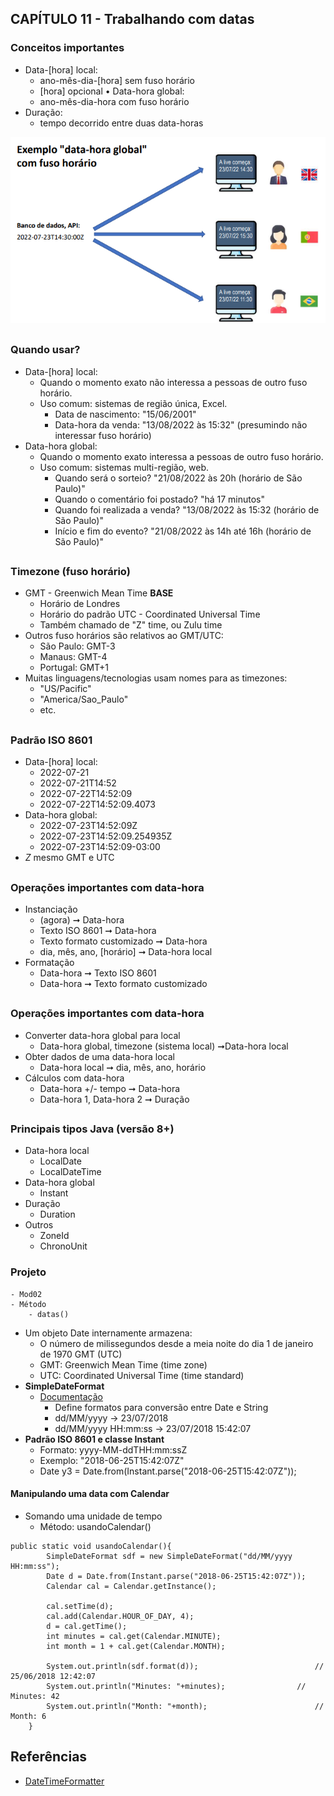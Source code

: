 
## CAPÍTULO 11 - Trabalhando com datas

### Conceitos importantes
- Data-[hora] local:
	- ano-mês-dia-[hora] sem fuso horário
	- [hora] opcional • Data-hora global:
	- ano-mês-dia-hora com fuso horário
- Duração:
	- tempo decorrido entre duas data-horas

![timezone](../img_readme/timezone.png)
##
### Quando usar?
- Data-[hora] local:
	- Quando o momento exato não interessa a pessoas de outro fuso horário.
	- Uso comum: sistemas de região única, Excel.
		- Data de nascimento: "15/06/2001"
		- Data-hora da venda: "13/08/2022 às 15:32" (presumindo não interessar fuso horário) 
- Data-hora global:
	- Quando o momento exato interessa a pessoas de outro fuso horário.
	- Uso comum: sistemas multi-região, web.
		- Quando será o sorteio? "21/08/2022 às 20h (horário de São Paulo)"
		- Quando o comentário foi postado? "há 17 minutos"
		- Quando foi realizada a venda? "13/08/2022 às 15:32 (horário de São Paulo)"
		- Início e fim do evento? "21/08/2022 às 14h até 16h (horário de São Paulo)"
##
### Timezone (fuso horário) 
- GMT - Greenwich Mean Time **BASE**
    - Horário de Londres
    - Horário do padrão UTC - Coordinated Universal Time
    - Também chamado de "Z" time, ou Zulu time
- Outros fuso horários são relativos ao GMT/UTC: 
    - São Paulo: GMT-3
    - Manaus: GMT-4
    - Portugal: GMT+1
- Muitas linguagens/tecnologias usam nomes para as timezones: 
    - "US/Pacific"
    - "America/Sao_Paulo"
    - etc.
##
### Padrão ISO 8601
- Data-[hora] local:
    - 2022-07-21
    - 2022-07-21T14:52
    - 2022-07-22T14:52:09
    - 2022-07-22T14:52:09.4073
- Data-hora global:
    - 2022-07-23T14:52:09Z
    - 2022-07-23T14:52:09.254935Z
    - 2022-07-23T14:52:09-03:00
- *Z* mesmo GMT e UTC
##
### Operações importantes com data-hora
- Instanciação
    - (agora) ➞ Data-hora
    - Texto ISO 8601 ➞ Data-hora
    - Texto formato customizado ➞ Data-hora
    - dia, mês, ano, [horário] ➞ Data-hora local 
- Formatação
    - Data-hora ➞ Texto ISO 8601
    - Data-hora ➞ Texto formato customizado
##
### Operações importantes com data-hora
- Converter data-hora global para local 
    - Data-hora global, timezone (sistema local) ➞Data-hora local 
- Obter dados de uma data-hora local 
    - Data-hora local ➞ dia, mês, ano, horário
- Cálculos com data-hora
    - Data-hora +/- tempo ➞ Data-hora
    - Data-hora 1, Data-hora 2 ➞ Duração
##
### Principais tipos Java (versão 8+) 
- Data-hora local
    - LocalDate
    - LocalDateTime
- Data-hora global
    - Instant 
- Duração
    - Duration
- Outros
    - ZoneId
    - ChronoUnit

### Projeto
	- Mod02
	- Método
		- datas()
- Um objeto Date internamente armazena:
	- O número de milissegundos desde a meia noite do dia 1 de janeiro de 1970 GMT (UTC)
	- GMT: Greenwich Mean Time (time zone)
	- UTC: Coordinated Universal Time (time standard)
- **SimpleDateFormat**
	- [Documentação](https://docs.oracle.com/javase/10/docs/api/java/text/SimpleDateFormat.html)
		- Define formatos para conversão entre Date e String
		- dd/MM/yyyy -> 23/07/2018
		- dd/MM/yyyy HH:mm:ss -> 23/07/2018 15:42:07
- **Padrão ISO 8601 e classe Instant**
	- Formato: yyyy-MM-ddTHH:mm:ssZ
	- Exemplo: "2018-06-25T15:42:07Z"
	- Date y3 = Date.from(Instant.parse("2018-06-25T15:42:07Z"));
#### Manipulando uma data com Calendar
- Somando uma unidade de tempo
	- Método: usandoCalendar()

```
public static void usandoCalendar(){
		SimpleDateFormat sdf = new SimpleDateFormat("dd/MM/yyyy HH:mm:ss");
		Date d = Date.from(Instant.parse("2018-06-25T15:42:07Z"));
		Calendar cal = Calendar.getInstance();
	
		cal.setTime(d);
		cal.add(Calendar.HOUR_OF_DAY, 4);
		d = cal.getTime();
		int minutes = cal.get(Calendar.MINUTE);
		int month = 1 + cal.get(Calendar.MONTH);
		
		System.out.println(sdf.format(d));							// 25/06/2018 12:42:07
		System.out.println("Minutes: "+minutes);				// Minutes: 42
		System.out.println("Month: "+month);						// Month: 6
	}
```

## Referências
- [DateTimeFormatter](https://docs.oracle.com/en/java/javase/17/docs/api/java.base/java/time/format/DateTimeFormatter.html)